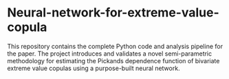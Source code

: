 # Neural-network-for-extreme-value-copula
This repository contains the complete Python code and analysis pipeline for the paper. The project introduces and validates a novel semi-parametric methodology for estimating the Pickands dependence function of bivariate extreme value copulas using a purpose-built neural network.
